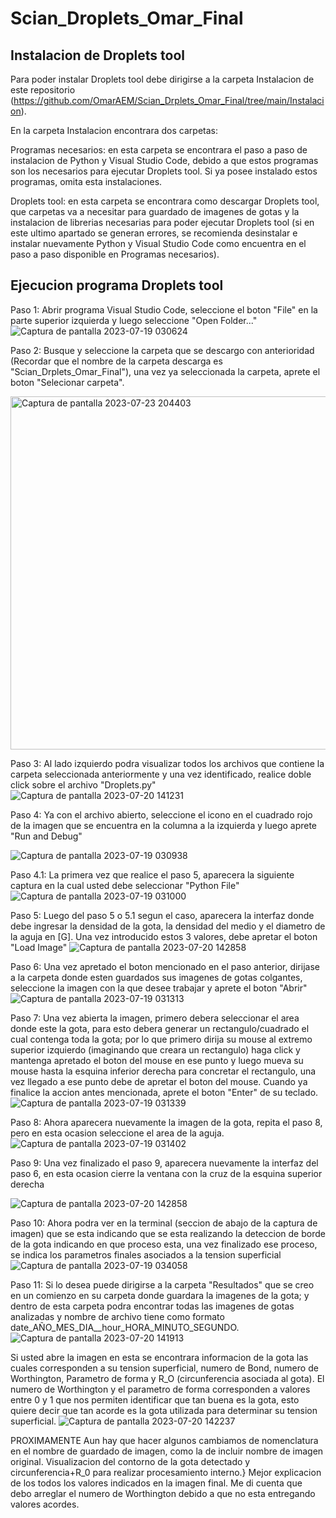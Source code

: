 # Scian_Droplets_Omar_Final
## Instalacion de Droplets tool
Para poder instalar Droplets tool debe dirigirse a la carpeta Instalacion de este repositorio (https://github.com/OmarAEM/Scian_Drplets_Omar_Final/tree/main/Instalacion).

En la carpeta Instalacion encontrara dos carpetas:

Programas necesarios: en esta carpeta se encontrara el paso a paso de instalacion de Python y Visual Studio Code, debido a que estos programas son los necesarios para ejecutar Droplets tool. Si ya posee instalado estos programas, omita esta instalaciones.

Droplets tool: en esta carpeta se encontrara como descargar Droplets tool, que carpetas va a necesitar para guardado de imagenes de gotas y la instalacion de librerias necesarias para poder ejecutar Droplets tool (si en este ultimo apartado se generan errores, se recomienda desinstalar e instalar nuevamente Python y Visual Studio Code como encuentra en el paso a paso disponible en Programas necesarios).

## Ejecucion programa Droplets tool
Paso 1: Abrir programa Visual Studio Code, seleccione el boton "File" en la parte superior izquierda y luego seleccione "Open Folder..."
![Captura de pantalla 2023-07-19 030624](https://github.com/OmarAEM/Scian_Drplets_Omar_Final/assets/115668053/94a6fc4d-ce74-4a26-98d8-88a06c5b41c3)

Paso 2: Busque y seleccione la carpeta que se descargo con anterioridad (Recordar que el nombre de la carpeta descarga es "Scian_Drplets_Omar_Final"), una vez ya seleccionada la carpeta, aprete el boton "Selecionar carpeta".

<img width="565" alt="Captura de pantalla 2023-07-23 204403" src="https://github.com/OmarAEM/Scian_Drplets_Omar_Final/assets/115668053/f16387ba-47c3-4d0a-8a65-0f6b67099326">



Paso 3: Al lado izquierdo podra visualizar todos los archivos que contiene la carpeta seleccionada anteriormente y una vez identificado, realice doble click sobre el archivo "Droplets.py"
![Captura de pantalla 2023-07-20 141231](https://github.com/OmarAEM/Scian_Drplets_Omar_Final/assets/115668053/efe15f89-416b-4abb-ac35-cce83b5d425f)


Paso 4: Ya con el archivo abierto, seleccione el icono en el cuadrado rojo de la imagen que se encuentra en la columna a la izquierda  y luego aprete "Run and Debug"

![Captura de pantalla 2023-07-19 030938](https://github.com/OmarAEM/Scian_Drplets_Omar_Final/assets/115668053/9fa36604-9052-4386-bdf6-8a5807b7a2a0)




Paso 4.1: La primera vez que realice el paso 5, aparecera la siguiente captura en la cual usted debe seleccionar "Python File"
![Captura de pantalla 2023-07-19 031000](https://github.com/OmarAEM/Scian_Drplets_Omar_Final/assets/115668053/15563407-ba37-40d5-a831-fcb15600d0c2)


Paso 5: Luego del paso 5 o 5.1 segun el caso, aparecera la interfaz donde debe ingresar la densidad de la gota, la densidad del medio y el diametro de la aguja en [G]. Una vez introducido estos 3 valores, debe apretar el boton "Load Image"
![Captura de pantalla 2023-07-20 142858](https://github.com/OmarAEM/Scian_Drplets_Omar_Final/assets/115668053/b0ee977c-f010-46a5-81ff-5391d1f3fb5a)

Paso 6: Una vez apretado el boton mencionado en el paso anterior, dirijase a la carpeta donde esten guardados sus imagenes de gotas colgantes, seleccione la imagen con la que desee trabajar y aprete el boton "Abrir"
![Captura de pantalla 2023-07-19 031313](https://github.com/OmarAEM/Scian_Drplets_Omar_Final/assets/115668053/ac2af28e-97cd-4f5d-acb3-7cddb668ba19)


Paso 7: Una vez abierta la imagen, primero debera seleccionar el area donde este la gota, para esto debera generar un rectangulo/cuadrado el cual contenga toda la gota; por lo que primero dirija su mouse al extremo superior izquierdo (imaginando que creara un rectangulo) haga click y mantenga apretado el boton del mouse en ese punto y luego mueva su mouse hasta la esquina inferior derecha para concretar el rectangulo, una vez llegado a ese punto debe de apretar el boton del mouse. Cuando ya finalice la accion antes mencionada, aprete el boton "Enter" de su teclado.
![Captura de pantalla 2023-07-19 031339](https://github.com/OmarAEM/Scian_Drplets_Omar_Final/assets/115668053/e572cdbe-25b0-4fd4-91bf-5edc64a98fbf)


Paso 8: Ahora aparecera nuevamente la imagen de la gota, repita el paso 8, pero en esta ocasion seleccione el area de la aguja.
![Captura de pantalla 2023-07-19 031402](https://github.com/OmarAEM/Scian_Drplets_Omar_Final/assets/115668053/bc1c3b5b-3561-4e6f-8704-cd30b86fd493)


Paso 9: Una vez finalizado el paso 9, aparecera nuevamente la interfaz del paso 6, en esta ocasion cierre la ventana con la cruz de la esquina superior derecha

![Captura de pantalla 2023-07-20 142858](https://github.com/OmarAEM/Scian_Drplets_Omar_Final/assets/115668053/097810a0-5ae5-4754-aa0d-c2d9a82c7371)


Paso 10: Ahora podra ver en la terminal (seccion de abajo de la captura de imagen) que se esta indicando que se esta realizando la deteccion de borde de la gota indicando en que proceso esta, una vez finalizado ese proceso, se indica los parametros finales asociados a la tension superficial
![Captura de pantalla 2023-07-19 034058](https://github.com/OmarAEM/Scian_Drplets_Omar_Final/assets/115668053/e6c8c5fa-c532-422e-b97e-ea91c55ab93f)


Paso 11: Si lo desea puede dirigirse a la carpeta "Resultados" que se creo en un comienzo en su carpeta donde guardara la imagenes de la gota; y dentro de esta carpeta podra encontrar todas las imagenes de gotas analizadas y nombre de archivo tiene como formato date_AÑO_MES_DIA__hour_HORA_MINUTO_SEGUNDO.
![Captura de pantalla 2023-07-20 141913](https://github.com/OmarAEM/Scian_Drplets_Omar_Final/assets/115668053/c9d77ce1-a927-4502-96c1-3e7fb87befca)

Si usted abre la imagen en esta se encontrara informacion de la gota las cuales corresponden a su tension superficial, numero de Bond, numero de Worthington, Parametro de forma y R_O (circunferencia asociada al gota). El numero de Worthington y el parametro de forma corresponden a valores entre 0 y 1 que nos permiten identificar que tan buena es la gota, esto quiere decir que tan acorde es la gota utilizada para determinar su tension superficial.
![Captura de pantalla 2023-07-20 142237](https://github.com/OmarAEM/Scian_Drplets_Omar_Final/assets/115668053/f160398b-dbbe-4014-aa2e-426aa1916027)

PROXIMAMENTE
Aun hay que hacer algunos cambiamos de nomenclatura en el nombre de guardado de imagen, como la de incluir nombre de imagen original.
Visualizacion del contorno de la gota detectado y circunferencia+R_0 para realizar procesamiento interno.}
Mejor explicacion de los todos los valores indicados en la imagen final.
Me di cuenta que debo arreglar el numero de Worthington debido a que no esta entregando valores acordes.


